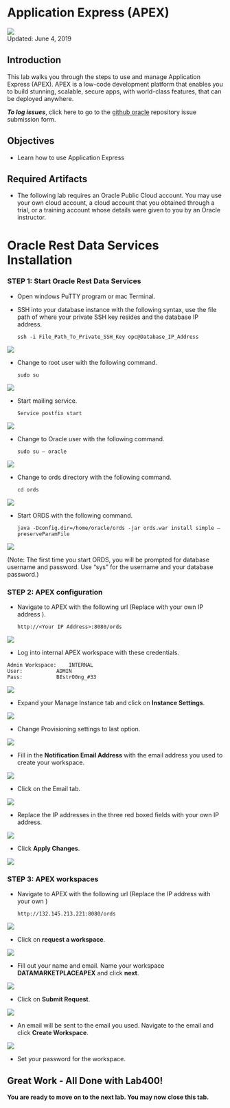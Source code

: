 # Application Express (APEX)

![](images/400/lab400-intro.png)  
Updated: June 4, 2019

## Introduction

This lab walks you through the steps to use and manage Application Express (APEX). APEX is a low-code development platform that enables you to build stunning, scalable, secure apps, with world-class features, that can be deployed anywhere.

**_To log issues_**, click here to go to the [github oracle](https://github.com/oracle/learning-library/issues/new) repository issue submission form.

## Objectives
-   Learn how to use Application Express

## Required Artifacts
-   The following lab requires an Oracle Public Cloud account. You may use your own cloud account, a cloud account that you obtained through a trial, or a training account whose details were given to you by an Oracle instructor.

# Oracle Rest Data Services Installation

### **STEP 1: Start Oracle Rest Data Services**

-   Open windows PuTTY program or mac Terminal.

-   SSH into your database instance with the following syntax, use the file path of where your private SSH key resides and the database IP address.

	```ssh -i File_Path_To_Private_SSH_Key opc@Database_IP_Address```

![](./images/400/lab400-1.png)

-   Change to root user with the following command.

	```sudo su ```

![](./images/400/lab400-2.png)

-   Start mailing service.
    
    	Service postfix start

![](./images/400/lab400-3.png)

-   Change to Oracle user with the following command.

  	```sudo su – oracle```
  
![](./images/400/lab400-4.png)

-   Change to ords directory with the following command. 

  	```cd ords```
	
![](./images/400/lab400-5.png)

-   Start ORDS with the following command.

 	 ```java -Dconfig.dir=/home/oracle/ords -jar ords.war install simple –preserveParamFile```
 
 ![](./images/400/lab400-6.png) 

(Note: The first time you start ORDS, you will be prompted for database username and password. Use “sys” for the username and your database password.)

### **STEP 2: APEX configuration**

-   Navigate to APEX with the following url (Replace **<Your IP Address>** with your own IP address ).

  	```http://<Your IP Address>:8080/ords```
  
![](./images/400/lab400-7.png) 

-   Log into internal APEX workspace with these credentials. 

```
Admin Workspace:	INTERNAL
User:			ADMIN
Pass:			BEstrO0ng_#33
```

![](./images/400/lab400-12.png) 
  
-   Expand your Manage Instance tab and click on **Instance Settings**.
  
![](./images/400/lab400-13.png) 


-   Change Provisioning settings to last option.

![](./images/400/lab400-14.png) 

-   Fill in the **Notification Email Address** with the email address you used to create your workspace.

![](./images/400/lab400-18.png) 

-   Click on the Email tab.
  
![](./images/400/lab400-15.png) 

-   Replace the IP addresses in the three red boxed fields with your own IP address.

![](./images/400/lab400-19.png) 

-   Click **Apply Changes**.

![](./images/400/lab400-17.png)

### **STEP 3: APEX workspaces**

-   Navigate to APEX with the following url (Replace the IP address with your own )

  	```http://132.145.213.221:8080/ords```
  
![](./images/400/lab400-7.png) 

-   Click on **request a workspace**.
  
![](./images/400/lab400-8.png) 

-   Fill out your name and email. Name your workspace **DATAMARKETPLACEAPEX** and click **next**.

![](./images/400/lab400-9.png) 

-   Click on **Submit Request**.
  
![](./images/400/lab400-10.png)

-   An email will be sent to the email you used. Navigate to the email and click **Create Workspace**.

![](./images/400/lab400-11.png)

-   Set your password for the workspace.



## Great Work - All Done with Lab400!
**You are ready to move on to the next lab. You may now close this tab.**
